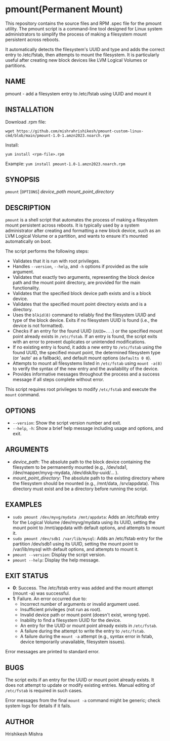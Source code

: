 # pmount(Permanent Mount)

This repository contains the source files and RPM .spec file for the pmount utility.
The pmount script is a command-line tool designed for Linux system administrators to simplify the process of making a filesystem mount persistent across reboots. 

It automatically detects the filesystem's UUID and type and adds the correct entry to /etc/fstab, then attempts to mount the filesystem.
It is particularly useful after creating new block devices like LVM Logical Volumes or partitions.

## NAME

pmount - add a filesystem entry to /etc/fstab using UUID and mount it
## INSTALLATION
Download .rpm file:

`wget https://github.com/mishrahrishikesh/pmount-custom-linux-cmd/blob/main/pmount-1.0-1.amzn2023.noarch.rpm`

Install:

`yum install <rpm-file>.rpm`

Example: `yum install pmount-1.0-1.amzn2023.noarch.rpm`

## SYNOPSIS

`pmount` [`OPTIONS`] *device_path* *mount_point_directory*

## DESCRIPTION

`pmount` is a shell script that automates the process of making a filesystem mount persistent across reboots. It is typically used by a system administrator after creating and formatting a new block device, such as an LVM Logical Volume or a partition, and wants to ensure it's mounted automatically on boot.

The script performs the following steps:

* Validates that it is run with root privileges.
* Handles `--version`, `--help`, and `-h` options if provided as the sole argument.
* Validates that exactly two arguments, representing the block device path and the mount point directory, are provided for the main functionality.
* Validates that the specified block device path exists and is a block device.
* Validates that the specified mount point directory exists and is a directory.
* Uses the `blkid(8)` command to reliably find the filesystem UUID and type of the block device. Exits if no filesystem UUID is found (i.e., the device is not formatted).
* Checks if an entry for the found UUID (`UUID=...`) or the specified mount point already exists in `/etc/fstab`. If an entry is found, the script exits with an error to prevent duplicates or unintended modifications.
* If no existing entry is found, it adds a new entry to `/etc/fstab` using the found UUID, the specified mount point, the determined filesystem type (or 'auto' as a fallback), and default mount options (`defaults 0 0`).
* Attempts to mount all filesystems listed in `/etc/fstab` using `mount -a(8)` to verify the syntax of the new entry and the availability of the device.
* Provides informative messages throughout the process and a success message if all steps complete without error.

This script requires root privileges to modify `/etc/fstab` and execute the `mount` command.

## OPTIONS

* `--version`: Show the script version number and exit.
* `--help`, `-h`: Show a brief help message including usage and options, and exit.

## ARGUMENTS

* *device_path*: The absolute path to the block device containing the filesystem to be permanently mounted (e.g., /dev/sda1, /dev/mapper/myvg-mydata, /dev/disk/by-uuid/... ).
* *mount_point_directory*: The absolute path to the existing directory where the filesystem should be mounted (e.g., /mnt/data, /srv/appdata). This directory must exist and be a directory before running the script.

## EXAMPLES

* `sudo pmount /dev/myvg/mydata /mnt/appdata`: Adds an /etc/fstab entry for the Logical Volume /dev/myvg/mydata using its UUID, setting the mount point to /mnt/appdata with default options, and attempts to mount it.
* `sudo pmount /dev/sdb1 /var/lib/mysql`: Adds an /etc/fstab entry for the partition /dev/sdb1 using its UUID, setting the mount point to /var/lib/mysql with default options, and attempts to mount it.
* `pmount --version`: Display the script version.
* `pmount --help`: Display the help message.

## EXIT STATUS

* **0**: Success. The /etc/fstab entry was added and the mount attempt (mount -a) was successful.
* **1**: Failure. An error occurred due to:
    * Incorrect number of arguments or invalid argument used.
    * Insufficient privileges (not run as root).
    * Invalid device path or mount point (doesn't exist, wrong type).
    * Inability to find a filesystem UUID for the device.
    * An entry for the UUID or mount point already exists in `/etc/fstab`.
    * A failure during the attempt to write the entry to `/etc/fstab`.
    * A failure during the `mount -a` attempt (e.g., syntax error in fstab, device temporarily unavailable, filesystem issues).

Error messages are printed to standard error.

## BUGS

The script exits if an entry for the UUID or mount point already exists. It does not attempt to update or modify existing entries. Manual editing of `/etc/fstab` is required in such cases.

Error messages from the final `mount -a` command might be generic; check system logs for details if it fails.

## AUTHOR

Hrishikesh Mishra
